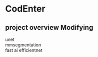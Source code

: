 # CodEnter
project overview
Modifying
-----------------------------------
unet\
mmsegmentation\
fast ai
efficientnet
